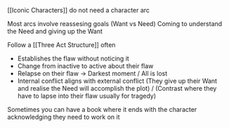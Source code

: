 [[Iconic Characters]] do not need a character arc

Most arcs involve reassesing goals (Want vs Need)
Coming to understand the Need and giving up the Want

Follow a [[Three Act Structure]] often
- Establishes the flaw without noticing it
- Change from inactive to active about their flaw
- Relapse on their flaw -> Darkest moment / All is lost
- Internal conflict aligns with external conflict (They give up their Want and realise the Need will accomplish the plot) / (Contrast where they have to lapse into their flaw usually for tragedy)

Sometimes you can have a book where it ends with the character acknowledging they need to work on it